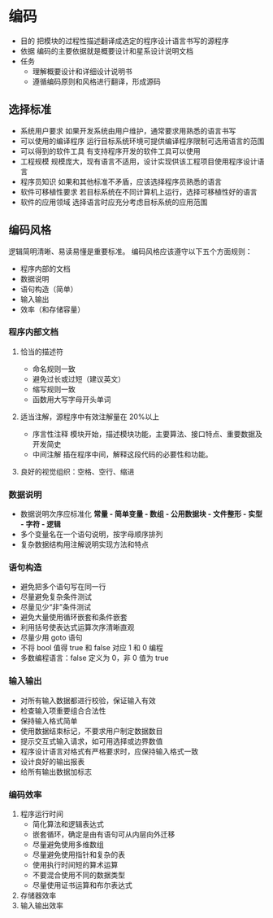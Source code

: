# 编码

- 目的
  把模块的过程性描述翻译成选定的程序设计语言书写的源程序
- 依据
  编码的主要依据就是概要设计和星系设计说明文档
- 任务
  - 理解概要设计和详细设计说明书
  - 遵循编码原则和风格进行翻译，形成源码

## 选择标准

- 系统用户要求
  如果开发系统由用户维护，通常要求用熟悉的语言书写
- 可以使用的编译程序
  运行目标系统环境可提供编译程序限制可选用语言的范围
- 可以得到的软件工具
  有支持程序开发的软件工具可以使用
- 工程规模
  规模庞大，现有语言不适用，设计实现供该工程项目使用程序设计语言
- 程序员知识
  如果和其他标准不矛盾，应该选择程序员熟悉的语言
- 软件可移植性要求
  若目标系统在不同计算机上运行，选择可移植性好的语言
- 软件的应用领域
  选择语言时应充分考虑目标系统的应用范围

## 编码风格

逻辑简明清晰、易读易懂是重要标准。
编码风格应该遵守以下五个方面规则：

- 程序内部的文档
- 数据说明
- 语句构造（简单）
- 输入输出
- 效率（和存储容量）

### 程序内部文档

1. 恰当的描述符

   - 命名规则一致
   - 避免过长或过短（建议英文）
   - 缩写规则一致
   - 函数用大写字母开头单词

2. 适当注解，源程序中有效注解量在 20%以上

   - 序言性注释
     模块开始，描述模块功能，主要算法、接口特点、重要数据及开发简史
   - 中间注解
     插在程序中间，解释这段代码的必要性和功能。

3. 良好的视觉组织：空格、空行、缩进

### 数据说明

- 数据说明次序应标准化
  **常量 - 简单变量 - 数组 - 公用数据块 - 文件整形 - 实型 - 字符 - 逻辑**
- 多个变量名在一个语句说明，按字母顺序排列
- 复杂数据结构用注解说明实现方法和特点

### 语句构造

- 避免把多个语句写在同一行
- 尽量避免复杂条件测试
- 尽量见少“非”条件测试
- 避免大量使用循环嵌套和条件嵌套
- 利用括号使表达式运算次序清晰直观
- 尽量少用 goto 语句
- 不将 bool 值得 true 和 false 对应 1 和 0 编程
- 多数编程语言：false 定义为 0，非 0 值为 true

### 输入输出

- 对所有输入数据都进行校验，保证输入有效
- 检查输入项重要组合合法性
- 保持输入格式简单
- 使用数据结束标记，不要求用户制定数据数目
- 提示交互式输入请求，如可用选择或边界数值
- 程序设计语言对格式有严格要求时，应保持输入格式一致
- 设计良好的输出报表
- 给所有输出数据加标志

### 编码效率

1. 程序运行时间
   - 简化算法和逻辑表达式
   - 嵌套循环，确定是由有语句可从内层向外迁移
   - 尽量避免使用多维数组
   - 尽量避免使用指针和复杂的表
   - 使用执行时间短的算术运算
   - 不要混合使用不同的数据类型
   - 尽量使用证书运算和布尔表达式
2. 存储器效率
3. 输入输出效率
